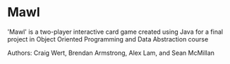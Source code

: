 # Mawl

'Mawl' is a two-player interactive card game created using Java for a final project in Object Oriented Programming and Data Abstraction course

Authors: Craig Wert, Brendan Armstrong, Alex Lam, and Sean McMillan
